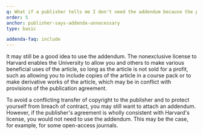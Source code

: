 ```yaml
---
q: What if a publisher tells me I don't need the addendum because the publisher's agreement already permits immediate posting of the article in an institutional open-access repository?
order: 5
anchor: publisher-says-addenda-unnecessary
type: basic

addenda-faq: include
---
```

It may still be a good idea to use the addendum. The nonexclusive license to Harvard enables the University to allow you and others to make various beneficial uses of the article, so long as the article is not sold for a profit, such as allowing you to include copies of the article in a course pack or to make derivative works of the article, which may be in conflict with provisions of the publication agreement.

To avoid a conflicting transfer of copyright to the publisher and to protect yourself from breach of contract, you may still want to attach an addendum. However, if the publisher's agreement is wholly consistent with Harvard's license, you would not need to use the addendum. This may be the case, for example, for some open-access journals.

